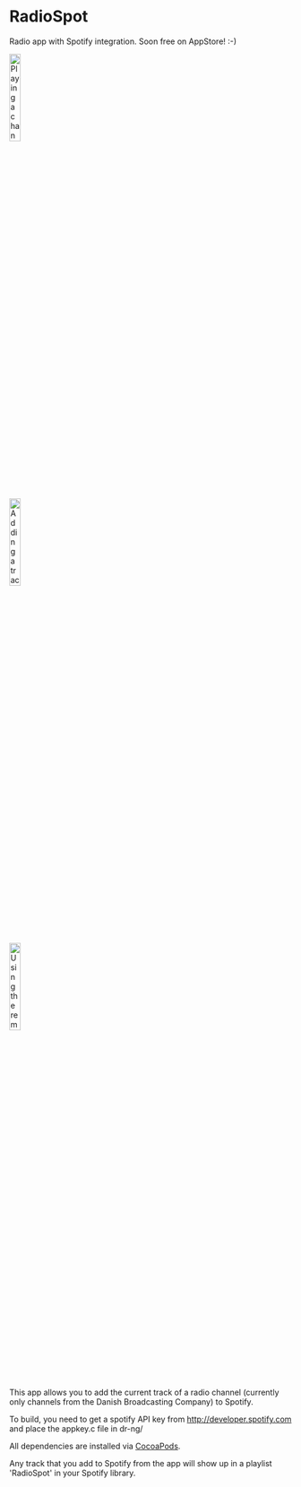 RadioSpot
==========

Radio app with Spotify integration. Soon free on AppStore! :-)

<a href="http://i.imgur.com/nRexA9X.png"><img src="http://i.imgur.com/nRexA9X.png" title="Playing a channel"  height='20%'/></a>

<a href="http://i.imgur.com/boOD750.png"><img src="http://i.imgur.com/boOD750.png" title="Adding a track to Spotify"  height='20%'/></a>

<a href="http://i.imgur.com/FpjRPpd.png"><img src="http://i.imgur.com/FpjRPpd.png" title="Using the remote to add a track"  height='20%'/></a>

This app allows you to add the current track of a radio channel (currently only channels from the Danish Broadcasting Company) to Spotify.


To build, you need to get a spotify API key from http://developer.spotify.com and place the appkey.c file in dr-ng/

All dependencies are installed via <a href='http://cocoapods.org'>CocoaPods</a>.

Any track that you add to Spotify from the app will show up in a playlist 'RadioSpot' in your Spotify library.

